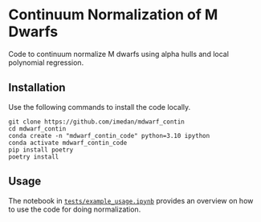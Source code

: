 # Continuum Normalization of M Dwarfs

Code to continuum normalize M dwarfs using alpha hulls and local polynomial regression.

## Installation

Use the following commands to install the code locally.

```
git clone https://github.com/imedan/mdwarf_contin
cd mdwarf_contin
conda create -n "mdwarf_contin_code" python=3.10 ipython
conda activate mdwarf_contin_code
pip install poetry
poetry install
```

## Usage

The notebook in [`tests/example_usage.ipynb`](https://github.com/imedan/mdwarf_contin/blob/main/tests/example_usage.ipynb) provides an overview on how to use the code for doing normalization.
